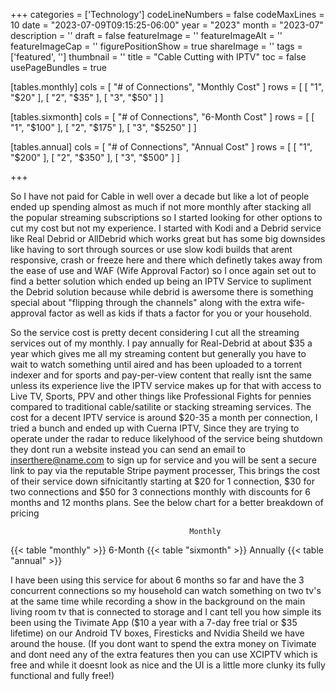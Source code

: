 ﻿+++
categories = ['Technology']
codeLineNumbers = false
codeMaxLines = 10
date = "2023-07-09T09:15:25-06:00"
year = "2023"
month = "2023-07"
description = ''
draft = false
featureImage = ''
featureImageAlt = ''
featureImageCap = ''
figurePositionShow = true
shareImage = ''
tags = ['featured', '']
thumbnail = ''
title = "Cable Cutting with IPTV"
toc = false
usePageBundles = true

[tables.monthly]
cols = [ "# of Connections", "Monthly Cost" ]
rows = [
  [ "1", "$20" ],
  [ "2", "$35" ],
  [ "3", "$50" ]
]

[tables.sixmonth]
cols = [ "# of Connections", "6-Month Cost" ]
rows = [
  [ "1", "$100" ],
  [ "2", "$175" ],
  [ "3", "$5250" ]
]

[tables.annual]
cols = [ "# of Connections", "Annual Cost" ]
rows = [
  [ "1", "$200" ],
  [ "2", "$350" ],
  [ "3", "$500" ]
]

+++

So I have not paid for Cable in well over a decade but like a lot of people ended up spending almost as much if not more monthly after stacking all the popular streaming subscriptions 
so I started looking for other options to cut my cost but not my experience. I started with Kodi and a Debrid service like Real Debrid or AllDebrid which works great but has some big downsides like having to sort through sources or use slow kodi builds that arent responsive, crash or freeze here and there which definetly takes away from the ease of use and WAF (Wife Approval Factor) so I once again set out to find a better solution which ended up being an IPTV Service to supliment the Debrid solution because while debrid is awersome there is something special about "flipping through the channels" along with the extra wife-approval factor as well as kids if thats a factor for you or your household.

So the service cost is pretty decent considering I cut all the streaming services out of my monthly. I pay annually for Real-Debrid at about $35 a year which gives me all my streaming content but generally you have to wait to watch something until aired and has been uploaded to a torrent indexer and for sports and pay-per-view content that really isnt the same unless its experience live the IPTV service makes up for that with access to Live TV, Sports, PPV and other things like Professional Fights for pennies compared to traditional cable/satilite or stacking streaming services. The cost for a decent IPTV service is around $20-35 a month per connection, I tried a bunch and ended up with Cuerna IPTV, Since they are trying to operate under the radar to reduce likelyhood of the service being shutdown they dont run a website instead you can send an email to inserthere@name.com to sign up for service and you will be sent a secure link to pay via the reputable Stripe payment processer, This brings the cost of their service down sifnicitantly starting at $20 for 1 connection, $30 for two connections and $50 for 3 connections monthly with discounts for 6 months and 12 months plans. See the below chart for a better breakdown of pricing

                                            Monthly

{{< table "monthly" >}}
                                            6-Month
{{< table "sixmonth" >}}
                                            Annually
{{< table "annual" >}}

I have been using this service for about 6 months so far and have the 3 concurrent connections so my household can watch something on two tv's at the same time while recording a show in the background on the main living room tv that is connected to storage and I cant tell you how simple its been using the Tivimate App ($10 a year with a 7-day free trial or $35 lifetime) on our Android TV boxes, Firesticks and Nvidia Sheild we have around the house. (If you dont want to spend the extra money on Tivimate and dont need any of the extra features then you can use XCIPTV which is free and while it doesnt look as nice and the UI is a little more clunky its fully functional and fully free!)